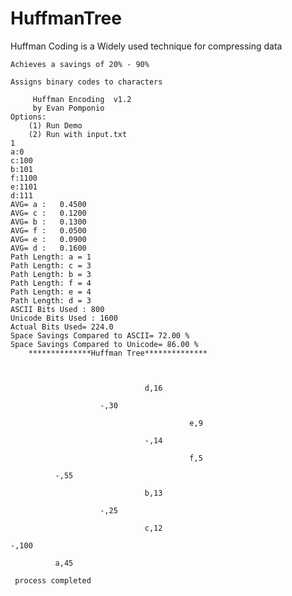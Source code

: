 # HuffmanTree


Huffman Coding is a Widely used technique for compressing data
    
    Achieves a savings of 20% - 90%
    
    Assigns binary codes to characters





```
	 Huffman Encoding  v1.2 
	 by Evan Pomponio
Options:
	(1) Run Demo
	(2) Run with input.txt
1
a:0
c:100
b:101
f:1100
e:1101
d:111
AVG= a :   0.4500
AVG= c :   0.1200
AVG= b :   0.1300
AVG= f :   0.0500
AVG= e :   0.0900
AVG= d :   0.1600
Path Length: a = 1
Path Length: c = 3
Path Length: b = 3
Path Length: f = 4
Path Length: e = 4
Path Length: d = 3
ASCII Bits Used : 800
Unicode Bits Used : 1600
Actual Bits Used= 224.0
Space Savings Compared to ASCII= 72.00 %
Space Savings Compared to Unicode= 86.00 %
	**************Huffman Tree**************



                              d,16

                    -,30

                                        e,9

                              -,14

                                        f,5

          -,55

                              b,13

                    -,25

                              c,12

-,100

          a,45

 process completed
	
 
 ```
